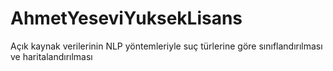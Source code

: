 # AhmetYeseviYuksekLisans
Açık kaynak verilerinin NLP yöntemleriyle suç türlerine göre sınıflandırılması ve haritalandırılması
